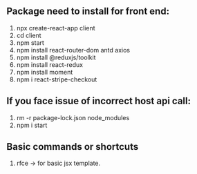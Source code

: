 ## Package need to install for front end:
1. npx create-react-app client
2. cd client 
3. npm start
4. npm install react-router-dom antd axios
5. npm install @reduxjs/toolkit
6. npm install react-redux
7. npm install moment
8. npm i react-stripe-checkout


## If you face issue of incorrect host api call:
1. rm -r package-lock.json node_modules
2. npm i start

## Basic commands or shortcuts
1. rfce -> for basic jsx template.